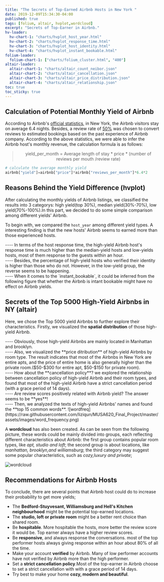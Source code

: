 ```yaml
---
title: "The Secrets of Top-Earned Airbnb Hosts in New York "
date: 2019-12-09T15:34:30-04:00
published: true
tags: [folium, altair, hvplot,wordcloud]
excerpt: "Secrets of Top-Earner in Airbnb."
hv-loader:
  hv-chart-1: "charts/hvplot_host_year.html"
  hv-chart-2: "charts/hvplot_response_time.html"
  hv-chart-3: "charts/hvplot_host_identity.html"
  hv-chart-4: "charts/hvplot_instant_bookable.html"
folium-loader:
  folium-chart-1: ["charts/folium_cluster.html", "400"]
altair-loader:
  altair-chart-1: "charts/altair_count_neibor.json"
  altair-chart-2: "charts/altair_cancellation.json"
  altair-chart-3: "charts/altair_price_distribution.json"
  altair-chart-4: "charts/altair_relationship.json"
toc: true
toc_sticky: true
---
```


## Calculation of Potential Monthly Yield of Airbnb
According to Airbnb's [official statistics](https://blog.atairbnb.com/economic-impact-airbnb/), in New York, the Airbnb visitors stay on average 6.4 nights. Besides, a review rate of [50%](http://insideairbnb.com/about.html) was chosen to convert reviews to estimated bookings based on the past experience of Airbnb company. According to the above statistics, we were able to infer the Airbnb host's monthly revenue, the calculation formula is as follows:

> <p align="center"> yield_per_month = Average length of stay * price * (number of reviews per mouth /review rate) </p>

```python
# calculate the average monthly yield
airbnb["yield"]=airbnb["price"]*airbnb["reviews_per_month"]*6.4*2
```

## Reasons Behind the Yield Difference (hvplot)  
After calculating the monthly yields of Airbnb listings, we classified the results into 3 categorys: high yield(top 30%), median yield(30%-70%), low yield(70%-100%).In this part, we decided to do some simple comparison among different yields' Airbnb.

To begin with, we compared the `host_year` among different yield types. A interesting finding is that the new hosts' Airbnb seems to earned more than those experienced hosts.
<div id="hv-chart-1"></div>  
---- 
In terms of the host response time, the high-yield Airbnb host's response time is much higher than the median-yield hosts and low-yields hosts, most of them response to the guests within an hour.
<div id="hv-chart-2"></div> 
---- 
Besides, the percentage of high-yield hosts who verified their identity is higher than those who do not. However, in the low-yield group, the reverse seems to be happening.
<div id="hv-chart-3"></div> 
----  
When it comes to the `instant_bookable`, it could be inferred from the following figure that whether the Airbnb is intant bookable might have no effect on Airbnb yields. 
<div id="hv-chart-4"></div>

   
## Secrets of the Top 5000 High-Yield Airbnbs in NY (altair)
Here, we chose the Top 5000 yield Airbnbs to further explore their characteristics. Firstly, we visualized the **spatial distribution** of those high-yield Airbnb. 
<div id="folium-chart-1"></div>    
----  
Obviously, those high-yield Airbnbs are mainly located in Manhattan and brooklyn.
<div id="altair-chart-1"></div>    
----  
Also, we visualized the **price ditribution** of high-yield Airbnbs by room type. The result indicates that most of the Airbnbs in New York are entire apts, and the price of entire home is also generally higher than the private room.($50-$300 for entire apt, $50-$150 for private room).
<div id="altair-chart-3"></div>  
----  
How about the **cancellation policy**? we explored the relationship between cancellation policy of high-yield Airbnb and their room types, and found that most of the high-yield Airbnb have a strict cancellation period (with a grace period of 14 days).
<div id="altair-chart-2"></div>  
----  
Are review scores positively related with Airbnb yield? The answer seems to be **yes**!  
<div id="altair-chart-4"></div>  
----  
Then, we analyzed the texts of high-yield Airbnbs' names and found the **top 15 common words**.
![wordfreq](https://raw.githubusercontent.com/liziqun/MUSA620_Final_Project/master/assets/images/word_frequency.png)
    
A **wordcloud** has also been created. As can be seen from the following picture, these words could be mainly divided into groups, each reflecting different characteristics about Airbnb:  the first group contains popular room types, like *apt, studio and loft*; the second group is about locations, like *manhattan, brooklyn,and williamsburg*; the third category may suggest some popular characteristics, such as *cozy,luxury and private*;   
    
![wordcloud](https://raw.githubusercontent.com/liziqun/MUSA620_Final_Project/master/assets/images/wordcloud.png)

## Recommendations for Airbnb Hosts
To conclude, there are several points that Airbnb host could do to increase their probability to get more yields;
- The **Bedford-Stuyvesant, Williamsburg and Hell's Kitchen neighbourhood** might be the potential top-earned locations.
- The **studio, loft or private room** might be a better rent choice than shared room.
- Be **hospitable**. More hospitable the hosts, more better the review score it would be. Top earner always have a higher review scores.
- Be **responsive**, and always response the conversations. most of the top performer hosts always giving response within an hour about 80% of all the time.
- Make your account **verified** by Airbnb. Many of low performer accounts have not verified by Airbnb more than the high performer.
- Set a **strict cancellation policy**.Most of the top-earner in Airbnb choose to set a strict cancellation with with a grace period of 14 days.
- Try best to make your home **cozy, modern and beautiful**.


